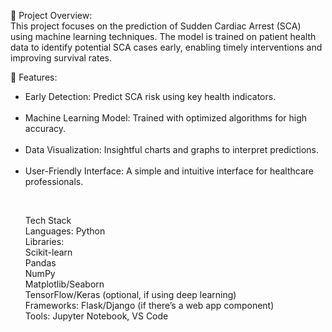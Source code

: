 📌 Project Overview:
<br>
This project focuses on the prediction of Sudden Cardiac Arrest (SCA) using machine learning techniques. The model is trained on patient health data to identify potential SCA cases early, enabling timely interventions and improving survival rates.

🚀 Features:
<br>
<ul>
<li>Early Detection: Predict SCA risk using key health indicators.</li>
<br>
<li>Machine Learning Model: Trained with optimized algorithms for high accuracy.</li>
<br>
<li>Data Visualization: Insightful charts and graphs to interpret predictions.</li>
<br>
<li>User-Friendly Interface: A simple and intuitive interface for healthcare professionals.</li>
</ul>
<br>
<ul>
   Tech Stack
  <br>
Languages: Python
  <br>
Libraries:
  <br>
Scikit-learn
  <br>
Pandas
  <br>
NumPy<br>
Matplotlib/Seaborn<br>
TensorFlow/Keras (optional, if using deep learning)<br>
Frameworks: Flask/Django (if there’s a web app component)<br>
Tools: Jupyter Notebook, VS Code<br>
</ul>
